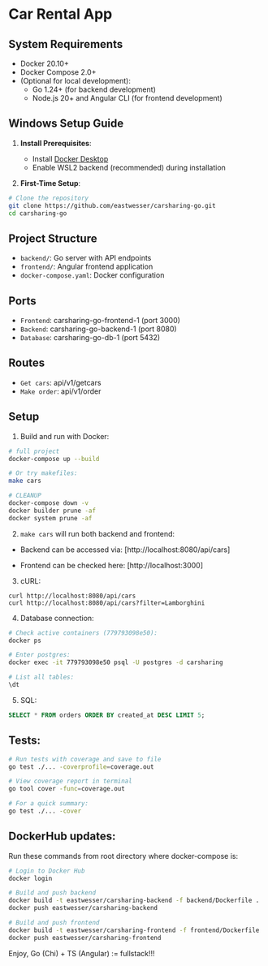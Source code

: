 # Car Rental App

## System Requirements
- Docker 20.10+
- Docker Compose 2.0+
- (Optional for local development):
  - Go 1.24+ (for backend development)
  - Node.js 20+ and Angular CLI (for frontend development)

## Windows Setup Guide

1. **Install Prerequisites**:
   - Install [Docker Desktop](https://www.docker.com/products/docker-desktop/)
   - Enable WSL2 backend (recommended) during installation

2. **First-Time Setup**:

```bash
# Clone the repository
git clone https://github.com/eastwesser/carsharing-go.git
cd carsharing-go
``` 

## Project Structure

- `backend/`: Go server with API endpoints
- `frontend/`: Angular frontend application
- `docker-compose.yaml`: Docker configuration

## Ports

- `Frontend`: carsharing-go-frontend-1 (port 3000)
- `Backend`: carsharing-go-backend-1 (port 8080)
- `Database`: carsharing-go-db-1 (port 5432)

## Routes

- `Get cars`: api/v1/getcars
- `Make order`: api/v1/order

## Setup

1. Build and run with Docker:
```bash
# full project
docker-compose up --build

# Or try makefiles:
make cars

# CLEANUP
docker-compose down -v
docker builder prune -af
docker system prune -af
```

2. `make cars` will run both backend and frontend:

- Backend can be accessed via: [http://localhost:8080/api/cars]

- Frontend can be checked here: [http://localhost:3000]

3. cURL:

```curl
curl http://localhost:8080/api/cars
curl http://localhost:8080/api/cars?filter=Lamborghini
```

4. Database connection:

```bash
# Check active containers (779793098e50):
docker ps

# Enter postgres:
docker exec -it 779793098e50 psql -U postgres -d carsharing

# List all tables:
\dt
```

5. SQL:

```sql
SELECT * FROM orders ORDER BY created_at DESC LIMIT 5;
```

## Tests:

```bash
# Run tests with coverage and save to file
go test ./... -coverprofile=coverage.out

# View coverage report in terminal
go tool cover -func=coverage.out

# For a quick summary:
go test ./... -cover
```

## DockerHub updates:

Run these commands from root directory where docker-compose is:

```bash
# Login to Docker Hub
docker login

# Build and push backend
docker build -t eastwesser/carsharing-backend -f backend/Dockerfile .
docker push eastwesser/carsharing-backend

# Build and push frontend
docker build -t eastwesser/carsharing-frontend -f frontend/Dockerfile ./frontend
docker push eastwesser/carsharing-frontend
```

Enjoy, Go (Chi) + TS (Angular) := fullstack!!! 